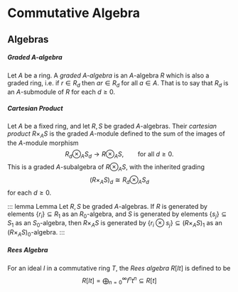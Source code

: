 # Commutative Algebra

## Algebras

##### Graded $A$-algebra

Let $A$ be a ring. A _graded $A$-algebra_ is an $A$-algebra $R$ which is also a graded ring, i.e. if $r \in R_{d}$ then $ar \in R_{d}$ for all $a \in A$. That is to say that $R_{d}$ is an $A$-submodule of $R$ for each $d \geq 0$.

##### Cartesian Product

Let $A$ be a fixed ring, and let $R, S$ be graded $A$-algebras. Their _cartesian product_ $R \times_{A} S$ is the graded $A$-module defined to the sum of the images of the $A$-module morphism
$$
    R_{d} \otimes_{A} S_{d} \longrightarrow R \otimes_{A} S,\qquad \text{for all } d \geq 0.
$$
This is a graded $A$-subalgebra of $R\otimes_{A}S$, with the inherited grading
$$
    (R\times_{A}S)_{d} \cong R_{d} \otimes_{A} S_{d}
$$
for each $d \geq 0$.

::: lemma Lemma
Let $R, S$ be graded $A$-algebras. If $R$ is generated by elements $\{r_{i}\}\subseteq R_{1}$ as an $R_{0}$-algebra, and $S$ is generated by elements $\{s_{j}\}\subseteq S_{1}$ as an $S_{0}$-algebra, then $R \times_{A} S$ is generated by $\{ r_{i} \otimes s_{j} \} \subseteq (R \times_{A} S)_{1}$ as an $(R \times_{A} S)_{0}$-algebra.
:::

##### Rees Algebra

For an ideal $I$ in a commutative ring $T$, the _Rees algebra_ $R[It]$ is defined to be
$$
    R[It] = \bigoplus_{n=0}^{\infty}I^{n}t^{n} \subseteq R[t]
$$



